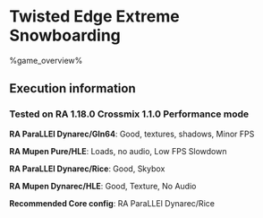 # Twisted Edge Extreme Snowboarding 

%game_overview%

## Execution information

### Tested on RA 1.18.0 Crossmix 1.1.0 Performance mode

**RA ParaLLEl Dynarec/Gln64**: Good, textures, shadows, Minor FPS

**RA Mupen Pure/HLE**: Loads, no audio, Low FPS Slowdown

**RA ParaLLEl Dynarec/Rice**: Good, Skybox

**RA Mupen Dynarec/HLE**: Good, Texture, No Audio

**Recommended Core config**: RA ParaLLEl Dynarec/Rice